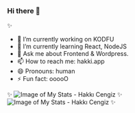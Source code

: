 ### Hi there 👋
✨

- 🔭 I’m currently working on KODFU
- 🌱 I’m currently learning React, NodeJS
- 💬 Ask me about Frontend & Wordpress.
- 📫 How to reach me: hakki.app
- 😄 Pronouns: human
- ⚡ Fun fact: ooooO

✨
![Image of My Stats - Hakkı Cengiz](https://raw.githubusercontent.com/hkkcngz/stats/master/generated/languages.svg?token=AEYE5DL3CHT7CHVVGHPNMTDAFE5CU)
✨
![Image of My Stats - Hakkı Cengiz](https://raw.githubusercontent.com/hkkcngz/stats/master/generated/overview.svg?token=AEYE5DM7RGOCWQPH5T2SNE3AFE5FA)
✨
